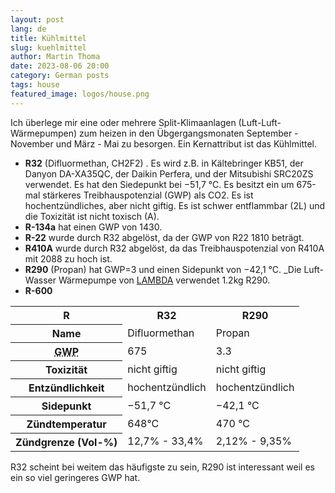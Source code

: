 ```yaml
---
layout: post
lang: de
title: Kühlmittel
slug: kuehlmittel
author: Martin Thoma
date: 2023-08-06 20:00
category: German posts
tags: house
featured_image: logos/house.png
---
```

Ich überlege mir eine oder mehrere Split-Klimaanlagen (Luft-Luft-Wärmepumpen) zum
heizen in den Übgergangsmonaten September - November und März - Mai zu besorgen.
Ein Kernattribut ist das Kühlmittel.


* **R32** (Difluormethan, CH2F2) . Es wird z.B. in Kältebringer KB51, der Danyon
  DA-XA35QC, der Daikin Perfera, und der Mitsubishi SRC20ZS verwendet. Es hat den Siedepunkt bei
  −51,7 °C. Es besitzt ein um 675-mal stärkeres Treibhauspotenzial (GWP) als CO2.
  Es ist hochentzündliches, aber nicht giftig. Es ist schwer entflammbar (2L) und
  die Toxizität ist nicht toxisch (A).
* **R-134a** hat einen GWP von 1430.
* **R-22** wurde durch R32 abgelöst, da der GWP von R22 1810 beträgt.
* **R410A** wurde durch R32 abgelöst, da das Treibhauspotenzial von R410A mit 2088 zu hoch ist.
* **R290** (Propan) hat GWP=3 und einen Sidepunkt von −42,1 °C. _Die Luft-Wasser Wärmepumpe von [LAMBDA](https://lambda-wp.at/luft/) verwendet 1.2kg R290.
* **R-600**


<table>
    <tr>
        <th>R</th>
        <th>R32</th>
        <th>R290</th>
    </tr>
    <tr>
        <th>Name</th>
        <td>Difluormethan</td>
        <td>Propan</td>
    </tr>
    <tr>
        <th><abbr title="Global Warming Potential, das Treibhauspotential in vielfachem von CO2. Niedriger ist besser.">GWP</abbr></th>
        <td>675</td>
        <td>3.3</td>
    </tr>
    <tr>
        <th>Toxizität</th>
        <td>nicht giftig</td>
        <td>nicht giftig</td>
    </tr>
    <tr>
        <th>Entzündlichkeit</th>
        <td>hochentzündlich</td>
        <td>hochentzündlich</td>
    </tr>
    <tr>
        <th>Sidepunkt</th>
        <td>&minus;51,7 &deg;C</td>
        <td>&minus;42,1 &deg;C</td>
    </tr>
    <tr>
        <th>Zündtemperatur</th>
        <td>648&deg;C</td>
        <td>470&nbsp;&deg;C</td>
    </tr>
    <tr>
        <th>Zündgrenze (Vol-%)</th>
        <td>12,7% - 33,4%</td>
        <td>2,12% - 9,35%</td>
    </tr>
</table>


R32 scheint bei weitem das häufigste zu sein, R290 ist interessant weil es
ein so viel geringeres GWP hat.
